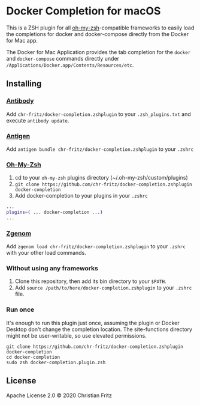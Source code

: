 # Docker Completion for macOS

This is a ZSH plugin for all [oh-my-zsh](https://github.com/robbyrussell/oh-my-zsh)-compatible frameworks to easily load the completions for docker and docker-compose directly from the Docker for Mac app.

The Docker for Mac Application provides the tab completion for the `docker` and `docker-compose` commands directly under `/Applications/Docker.app/Contents/Resources/etc`.

## Installing

### [Antibody](https://github.com/getantibody/antibody)

Add `chr-fritz/docker-completion.zshplugin` to your `.zsh_plugins.txt` and execute `antibody update`.

### [Antigen](https://github.com/zsh-users/antigen)

Add `antigen bundle chr-fritz/docker-completion.zshplugin` to your `.zshrc`

### [Oh-My-Zsh](https://github.com/ohmyzsh/ohmyzsh)

1. cd to your `oh-my-zsh` plugins directory (~/.oh-my-zsh/custom/plugins)
2. `git clone https://github.com/chr-fritz/docker-completion.zshplugin docker-completion`
3. Add docker-completion to your plugins in your `.zshrc`
```zsh
...
plugins=( ... docker-completion ...)
...
```

### [Zgenom](https://github.com/jandamm/zgenom)

Add `zgenom load chr-fritz/docker-completion.zshplugin` to your `.zshrc` with your other load commands.

### Without using any frameworks

1. Clone this repository, then add its bin directory to your `$PATH`.
2. Add `source /path/to/here/docker-completion.zshplugin` to your `.zshrc` file.

### Run once

It's enough to run this plugin just once, assuming the plugin or Docker Desktop don't change the completion location.
The site-functions directory might not be user-writable, so use elevated permissions.

```shell
git clone https://github.com/chr-fritz/docker-completion.zshplugin docker-completion
cd docker-completion
sudo zsh docker-completion.plugin.zsh
```

## License

Apache License 2.0 © 2020 Christian Fritz
